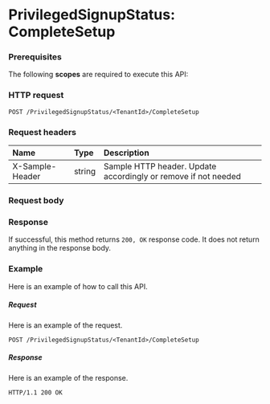 # PrivilegedSignupStatus: CompleteSetup


### Prerequisites
The following **scopes** are required to execute this API: 
### HTTP request
<!-- { "blockType": "ignored" } -->
```http
POST /PrivilegedSignupStatus/<TenantId>/CompleteSetup

```
### Request headers
| Name       | Type | Description|
|:---------------|:--------|:----------|
| X-Sample-Header  | string  | Sample HTTP header. Update accordingly or remove if not needed|

### Request body

### Response
If successful, this method returns `200, OK` response code. It does not return anything in the response body.

### Example
Here is an example of how to call this API.
##### Request
Here is an example of the request.
<!-- {
  "blockType": "request",
  "name": "privilegedsignupstatus_completesetup"
}-->
```http
POST /PrivilegedSignupStatus/<TenantId>/CompleteSetup
```

##### Response
Here is an example of the response.
<!-- {
  "blockType": "response",
  "truncated": false,
  "@odata.type": "microsoft.graph.none"
} -->
```http
HTTP/1.1 200 OK
```

<!-- uuid: 9cf47afb-14a4-4c4f-b200-6562cd9e9261
2015-10-19 09:02:22 UTC -->
<!-- {
  "type": "#page.annotation",
  "description": "PrivilegedSignupStatus: CompleteSetup",
  "keywords": "",
  "section": "documentation",
  "tocPath": ""
}-->